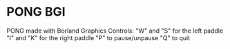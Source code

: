 # PONG BGI
 PONG made with Borland Graphics
 Controls:
	"W" and "S" for the left paddle
	"I" and "K" for the right paddle
	"P" to pause/unpause
	"Q" to quit